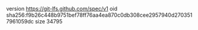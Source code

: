 version https://git-lfs.github.com/spec/v1
oid sha256:f9b26c448b9751bef78ff76aa4ea870c0db308cee2957940d2703517961059dc
size 34795
